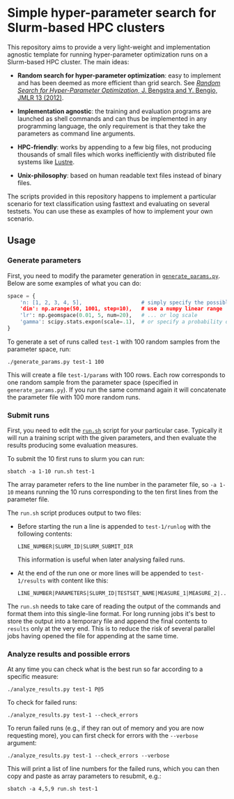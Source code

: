# Simple hyper-parameter search for Slurm-based HPC clusters

This repository aims to provide a very light-weight and implementation agnostic template for running hyper-parameter optimization runs on a Slurm-based HPC cluster.  The main ideas:

- **Random search for hyper-parameter optimization**: easy to implement and has been deemed as more efficient than grid search. See [*Random Search for Hyper-Parameter Optimization*, J. Bengstra and Y. Bengio, JMLR 13 (2012)](http://www.jmlr.org/papers/volume13/bergstra12a/bergstra12a.pdf).

- **Implementation agnostic**: the training and evaluation programs are launched as shell commands and can thus be implemented in any programming language, the only requirement is that they take the parameters as command line arguments.

- **HPC-friendly**: works by appending to a few big files, not producing thousands of small files which works inefficiently with distributed file systems like [Lustre](https://en.wikipedia.org/wiki/Lustre_(file_system)).

- **Unix-philosophy**: based on human readable text files instead of binary files.

The scripts provided in this repository happens to implement a particular scenario for text classification using fasttext and evaluating on several testsets.  You can use these as examples of how to implement your own scenario.


## Usage

### Generate parameters

First, you need to modify the parameter generation in [`generate_params.py`](generate_params.py).  Below are some examples of what you can do:

```python
space = {
    'n: [1, 2, 3, 4, 5],                   # simply specify the possible parameters in a list
    'dim': np.arange(50, 1001, step=10),   # use a numpy linear range
    'lr': np.geomspace(0.01, 5, num=20),   # ... or log scale
    'gamma': scipy.stats.expon(scale=.1),  # or specify a probability distribution with scipy
}
```

To generate a set of runs called `test-1` with 100 random samples from the parameter space, run:

    ./generate_params.py test-1 100
    
This will create a file `test-1/params` with 100 rows.  Each row corresponds to one random sample from the parameter space (specified in `generate_params.py`).  If you run the same command again it will concatenate the parameter file with 100 more random runs.

### Submit runs

First, you need to edit the [`run.sh`](run.sh) script for your particular case.  Typically it will run a training script with the given parameters, and then evaluate the results producing some evaluation measures.

To submit the 10 first runs to slurm you can run:

    sbatch -a 1-10 run.sh test-1
    
The array parameter refers to the line number in the parameter file, so `-a 1-10` means running the 10 runs corresponding to the ten first lines from the parameter file.


The `run.sh` script produces output to two files:

- Before starting the run a line is appended to `test-1/runlog` with the following contents:

      LINE_NUMBER|SLURM_ID|SLURM_SUBMIT_DIR
  
  This information is useful when later analysing failed runs.

- At the end of the run one or more lines will be appended to `test-1/results` with content like this:

      LINE_NUMBER|PARAMETERS|SLURM_ID|TESTSET_NAME|MEASURE_1|MEASURE_2|...|
    
The `run.sh` needs to take care of reading the output of the commands and format them into this single-line format.  For long running jobs it's best to store the output into a temporary file and append the final contents to `results` only at the very end.  This is to reduce the risk of several parallel jobs having opened the file for appending at the same time.



### Analyze results and possible errors

At any time you can check what is the best run so far according to a specific measure:

    ./analyze_results.py test-1 P@5

To check for failed runs:

    ./analyze_results.py test-1 --check_errors

To rerun failed runs (e.g., if they ran out of memory and you are now requesting more), you can first check for errors with the `--verbose` argument:

    ./analyze_results.py test-1 --check_errors --verbose

This will print a list of line numbers for the failed runs, which you can then copy and paste as array parameters to resubmit, e.g.:

    sbatch -a 4,5,9 run.sh test-1
